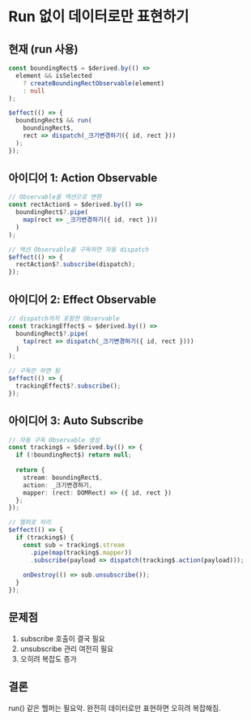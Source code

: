 # Run 없이 데이터로만 표현하기

## 현재 (run 사용)
```typescript
const boundingRect$ = $derived.by(() => 
  element && isSelected 
    ? createBoundingRectObservable(element) 
    : null
);

$effect(() => {
  boundingRect$ && run(
    boundingRect$, 
    rect => dispatch(_크기변경하기({ id, rect }))
  );
});
```

## 아이디어 1: Action Observable
```typescript
// Observable을 액션으로 변환
const rectAction$ = $derived.by(() => 
  boundingRect$?.pipe(
    map(rect => _크기변경하기({ id, rect }))
  )
);

// 액션 Observable을 구독하면 자동 dispatch
$effect(() => {
  rectAction$?.subscribe(dispatch);
});
```

## 아이디어 2: Effect Observable
```typescript
// dispatch까지 포함한 Observable
const trackingEffect$ = $derived.by(() => 
  boundingRect$?.pipe(
    tap(rect => dispatch(_크기변경하기({ id, rect })))
  )
);

// 구독만 하면 됨
$effect(() => {
  trackingEffect$?.subscribe();
});
```

## 아이디어 3: Auto Subscribe
```typescript
// 자동 구독 Observable 생성
const tracking$ = $derived.by(() => {
  if (!boundingRect$) return null;
  
  return {
    stream: boundingRect$,
    action: _크기변경하기,
    mapper: (rect: DOMRect) => ({ id, rect })
  };
});

// 헬퍼로 처리
$effect(() => {
  if (tracking$) {
    const sub = tracking$.stream
      .pipe(map(tracking$.mapper))
      .subscribe(payload => dispatch(tracking$.action(payload)));
    
    onDestroy(() => sub.unsubscribe());
  }
});
```

## 문제점
1. subscribe 호출이 결국 필요
2. unsubscribe 관리 여전히 필요
3. 오히려 복잡도 증가

## 결론
run() 같은 헬퍼는 필요악. 완전히 데이터로만 표현하면 오히려 복잡해짐.